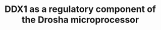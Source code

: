 ---
annotations:
- id: PW:0000004
  parent: regulatory pathway
  type: Pathway Ontology
  value: regulatory pathway
authors:
- Khanspers
- Susan
- MaintBot
citedin:
- link: PMC9300967
description: Posttranscriptional maturation is a critical step in microRNA (miRNA)
  biogenesis that determines mature miRNA levels. In addition to core components (Drosha
  and DGCR8 [DiGeorge syndrome critical region gene 8]) in the microprocessor, regulatory
  RNA-binding proteins may confer the specificity for recruiting and processing of
  individual primary miRNAs (pri-miRNAs). Here, we identify DDX1 as a regulatory protein
  that promotes the expression of a subset of miRNAs, including five members in the
  microRNA-200 (miR-200) family and four miRNAs in an eight-miRNA signature of a mesenchymal
  ovarian cancer subtype. A majority of DDX1-dependent miRNAs are induced after DNA
  damage. This induction is facilitated by the ataxia telangiectasia mutated (ATM)-mediated
  phosphorylation of DDX1. Inhibiting DDX1 promotes ovarian tumor growth and metastasis
  in a syngeneic mouse model. Analysis of The Cancer Genome Atlas (TCGA) reveals that
  low DDX1 levels are associated with poor clinical outcome in patients with serous
  ovarian cancer. These findings suggest that DDX1 is a key modulator in miRNA maturation
  and ovarian tumor suppression.  This pathway is based on the graphical abstract
  from http://www.cell.com/cell-reports/abstract/S2211-1247(14)00660-3.  Proteins
  on this pathway have targeted assays available via the [https://assays.cancer.gov/available_assays?wp_id=WP2942
  CPTAC Assay Portal]
last-edited: 2021-06-17
ndex: 7b614831-8b66-11eb-9e72-0ac135e8bacf
organisms:
- Homo sapiens
redirect_from:
- /index.php/Pathway:WP2942
- /instance/WP2942
- /instance/WP2942_rr119083
revision: r119083
schema-jsonld:
- '@context': https://schema.org/
  '@id': https://wikipathways.github.io/pathways/WP2942.html
  '@type': Dataset
  creator:
    '@type': Organization
    name: WikiPathways
  description: Posttranscriptional maturation is a critical step in microRNA (miRNA)
    biogenesis that determines mature miRNA levels. In addition to core components
    (Drosha and DGCR8 [DiGeorge syndrome critical region gene 8]) in the microprocessor,
    regulatory RNA-binding proteins may confer the specificity for recruiting and
    processing of individual primary miRNAs (pri-miRNAs). Here, we identify DDX1 as
    a regulatory protein that promotes the expression of a subset of miRNAs, including
    five members in the microRNA-200 (miR-200) family and four miRNAs in an eight-miRNA
    signature of a mesenchymal ovarian cancer subtype. A majority of DDX1-dependent
    miRNAs are induced after DNA damage. This induction is facilitated by the ataxia
    telangiectasia mutated (ATM)-mediated phosphorylation of DDX1. Inhibiting DDX1
    promotes ovarian tumor growth and metastasis in a syngeneic mouse model. Analysis
    of The Cancer Genome Atlas (TCGA) reveals that low DDX1 levels are associated
    with poor clinical outcome in patients with serous ovarian cancer. These findings
    suggest that DDX1 is a key modulator in miRNA maturation and ovarian tumor suppression.  This
    pathway is based on the graphical abstract from http://www.cell.com/cell-reports/abstract/S2211-1247(14)00660-3.  Proteins
    on this pathway have targeted assays available via the [https://assays.cancer.gov/available_assays?wp_id=WP2942
    CPTAC Assay Portal]
  keywords:
  - ATM
  - DDX1
  - DGCR8
  - DROSHA
  - MRE11A
  - NBN
  - RAD50
  license: CC0
  name: DDX1 as a regulatory component of the Drosha microprocessor
seo: CreativeWork
title: DDX1 as a regulatory component of the Drosha microprocessor
wpid: WP2942
---